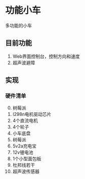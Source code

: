 # 功能小车
多功能的小车

## 目前功能
1. Web界面控制台，控制方向和速度
2. 超声波避障

## 实现
### 硬件清单
0. 树莓派
1. l298n电机驱动芯片
2. 4个直流电机
3. 4个轮子
4. 小车底盘
5. 树莓派
6. 5v2a充电宝
7. 12v锂电池
8. 1个小型面包板
9. 杜邦线若干
10. 超声波传感器
